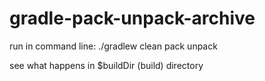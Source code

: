 # gradle-pack-unpack-archive

run in command line: ./gradlew clean pack unpack

see what happens in $buildDir (build) directory 
